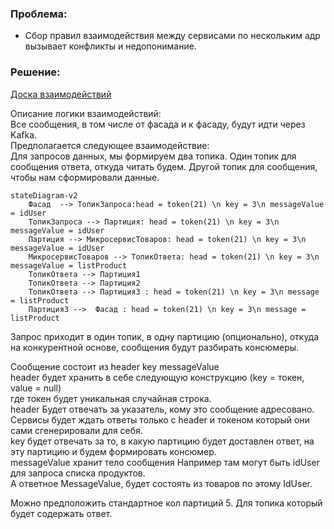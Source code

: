 ### Проблема:
 - Сбор правил взаимодействия между сервисами по нескольким адр вызывает конфликты и недопонимание.  

  
  
### Решение:  
  [Доска взаимодействий](https://miro.com/app/board/uXjVOiQGoYc=/?share_link_id=112559324980)  
  
  Описание логики взаимодействий:  
Все сообщения, в том числе от фасада и к фасаду, будут идти через Kafka.  
Предполагается следующее взаимодействие:  
Для запросов данных, мы формируем два топика. Один топик для сообщения ответа, откуда читать будем. Другой топик для сообщения, чтобы нам сформировали данные.  

```mermaid
stateDiagram-v2
    Фасад  --> ТопикЗапроса:head = token(21) \n key = 3\n messageValue = idUser
    ТопикЗапроса --> Партиция: head = token(21) \n key = 3\n messageValue = idUser
    Партиция --> МикросервисТоваров: head = token(21) \n key = 3\n messageValue = idUser
    МикросервисТоваров --> ТопикОтвета: head = token(21) \n key = 3\n messageValue = listProduct 
    ТопикОтвета --> Партиция1
    ТопикОтвета --> Партиция2   
    ТопикОтвета --> Партиция3 : head = token(21) \n key = 3\n message = listProduct 
    Партиция3 -->  Фасад : head = token(21) \n key = 3\n message = listProduct      
```
Запрос приходит в один топик, в одну партицию (опционально), откуда на конкурентной основе, сообщения будут разбирать консюмеры.  

Сообщение состоит из header key messageValue  
header будет хранить в себе следующую конструкцию (key = токен, value = null)  
где токен будет уникальная случайная строка.  
header Будет отвечать за указатель, кому это сообщение адресовано. Сервисы будет ждать ответы только с header  и токеном который они сами сгенерировали для себя.  
key будет отвечать за то, в какую партицию будет доставлен ответ, на эту партицию и будем формировать консюмер.  
messageValue хранит тело сообщения
Например там могут быть idUser для запроса списка продуктов.  
А ответное MessageValue, будет состоять из товаров по этому IdUser. 

Можно предположить стандартное кол партиций 5. Для топика который будет содержать ответ. 


  
